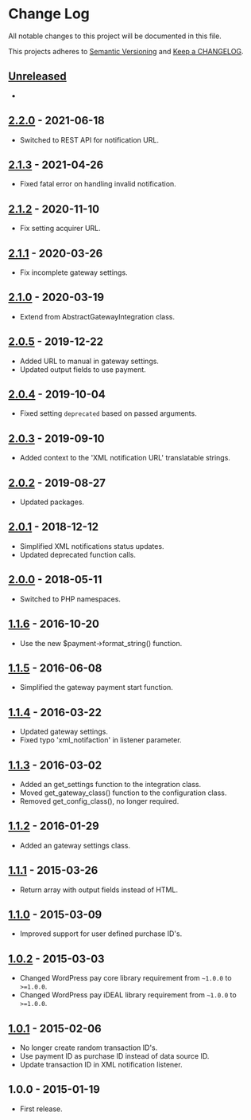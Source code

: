 #  Change Log

All notable changes to this project will be documented in this file.

This projects adheres to [Semantic Versioning](http://semver.org/) and [Keep a CHANGELOG](http://keepachangelog.com/).

## [Unreleased][unreleased]
- 

## [2.2.0] - 2021-06-18
- Switched to REST API for notification URL.

## [2.1.3] - 2021-04-26
- Fixed fatal error on handling invalid notification.

## [2.1.2] - 2020-11-10
- Fix setting acquirer URL.

## [2.1.1] - 2020-03-26
- Fix incomplete gateway settings.

## [2.1.0] - 2020-03-19
- Extend from AbstractGatewayIntegration class.

## [2.0.5] - 2019-12-22
- Added URL to manual in gateway settings.
- Updated output fields to use payment.

## [2.0.4] - 2019-10-04
- Fixed setting `deprecated` based on passed arguments.

## [2.0.3] - 2019-09-10
- Added context to the 'XML notification URL' translatable strings.

## [2.0.2] - 2019-08-27
- Updated packages.

## [2.0.1] - 2018-12-12
- Simplified XML notifications status updates.
- Updated deprecated function calls.

## [2.0.0] - 2018-05-11
- Switched to PHP namespaces.

## [1.1.6] - 2016-10-20
- Use the new $payment->format_string() function.

## [1.1.5] - 2016-06-08
- Simplified the gateway payment start function.

## [1.1.4] - 2016-03-22
- Updated gateway settings.
- Fixed typo 'xml_notifaction' in listener parameter.

## [1.1.3] - 2016-03-02
- Added an get_settings function to the integration class.
- Moved get_gateway_class() function to the configuration class.
- Removed get_config_class(), no longer required.

## [1.1.2] - 2016-01-29
- Added an gateway settings class.

## [1.1.1] - 2015-03-26
- Return array with output fields instead of HTML.

## [1.1.0] - 2015-03-09
- Improved support for user defined purchase ID's.

## [1.0.2] - 2015-03-03
- Changed WordPress pay core library requirement from `~1.0.0` to `>=1.0.0`.
- Changed WordPress pay iDEAL library requirement from `~1.0.0` to `>=1.0.0`.

## [1.0.1] - 2015-02-06
- No longer create random transaction ID's.
- Use payment ID as purchase ID instead of data source ID.
- Update transaction ID in XML notification listener.

## 1.0.0 - 2015-01-19
- First release.

[unreleased]: https://github.com/wp-pay-gateways/ideal-basic/compare/2.2.0...HEAD
[2.2.0]: https://github.com/wp-pay-gateways/ideal-basic/compare/2.1.3...2.2.0
[2.1.3]: https://github.com/wp-pay-gateways/ideal-basic/compare/2.1.2...2.1.3
[2.1.2]: https://github.com/wp-pay-gateways/ideal-basic/compare/2.1.1...2.1.2
[2.1.1]: https://github.com/wp-pay-gateways/ideal-basic/compare/2.1.0...2.1.1
[2.1.0]: https://github.com/wp-pay-gateways/ideal-basic/compare/2.0.5...2.1.0
[2.0.5]: https://github.com/wp-pay-gateways/ideal-basic/compare/2.0.4...2.0.5
[2.0.4]: https://github.com/wp-pay-gateways/ideal-basic/compare/2.0.3...2.0.4
[2.0.3]: https://github.com/wp-pay-gateways/ideal-basic/compare/2.0.2...2.0.3
[2.0.2]: https://github.com/wp-pay-gateways/ideal-basic/compare/2.0.1...2.0.2
[2.0.1]: https://github.com/wp-pay-gateways/ideal-basic/compare/2.0.0...2.0.1
[2.0.0]: https://github.com/wp-pay-gateways/ideal-basic/compare/1.1.6...2.0.0
[1.1.6]: https://github.com/wp-pay-gateways/ideal-basic/compare/1.1.5...1.1.6
[1.1.5]: https://github.com/wp-pay-gateways/ideal-basic/compare/1.1.4...1.1.5
[1.1.4]: https://github.com/wp-pay-gateways/ideal-basic/compare/1.1.3...1.1.4
[1.1.3]: https://github.com/wp-pay-gateways/ideal-basic/compare/1.1.2...1.1.3
[1.1.2]: https://github.com/wp-pay-gateways/ideal-basic/compare/1.1.1...1.1.2
[1.1.1]: https://github.com/wp-pay-gateways/ideal-basic/compare/1.1.0...1.1.1
[1.1.0]: https://github.com/wp-pay-gateways/ideal-basic/compare/1.0.2...1.1.0
[1.0.2]: https://github.com/wp-pay-gateways/ideal-basic/compare/1.0.1...1.0.2
[1.0.1]: https://github.com/wp-pay-gateways/ideal-basic/compare/1.0.0...1.0.1
